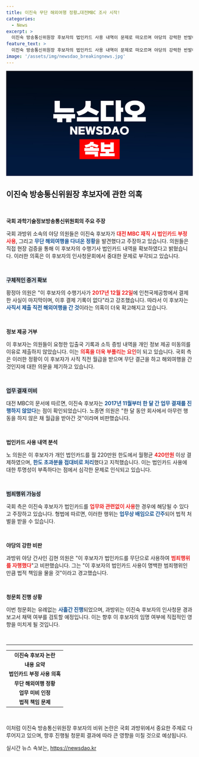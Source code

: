 ```yaml
---
title: 이진숙 무단 해외여행 정황…대전MBC 조사 시작!
categories:
  - News
excerpt: >
  이진숙 방송통신위원장 후보자의 법인카드 사용 내역이 문제로 떠오르며 야당의 강력한 반발이 예상된다. 무단 해외여행 의혹과 카드 분식 사건이 더욱 깊어지는 가운데, 청문회 결과에 귀추가 주목된다.
feature_text: >
  이진숙 방송통신위원장 후보자의 법인카드 사용 내역이 문제로 떠오르며 야당의 강력한 반발이 예상된다. 무단 해외여행 의혹과 카드 분식 사건이 더욱 깊어지는 가운데, 청문회 결과에 귀추가 주목된다.
image: '/assets/img/newsdao_breakingnews.jpg'
---
```


<p><img src="/assets/img/newsdao_breakingnews.jpg" alt="bookingtag 속보" /></p>

<h2 data-ke-size="size26">이진숙 방송통신위원장 후보자에 관한 의혹</h2>

<p data-ke-size="size16">&nbsp;</p>

<p><strong>국회 과학기술정보방송통신위원회의 주요 주장</strong></p>

<p>국회 과방위 소속의 야당 의원들은 이진숙 후보자가 <b><span style="color: #ee2323;">대전 MBC 재직 시 법인카드 부정 사용</span></b>, 그리고 <b><span style="color: #1a5490;">무단 해외여행을 다녀온 정황</span></b>을 발견했다고 주장하고 있습니다. 의원들은 직접 현장 검증을 통해 이 후보자의 수행기사 법인카드 내역을 확보하였다고 밝혔습니다. 이러한 의혹은 이 후보자의 인사청문회에서 중대한 문제로 부각되고 있습니다.</p>

<p data-ke-size="size16">&nbsp;</p>

<p><b><span style="background-color: #21538527;">구체적인 증거 확보</span></b></p>

<p>황정아 의원은 "이 후보자의 수행기사가 <b><span style="color: #ee2323;">2017년 12월 22일</span></b>에 인천국제공항에서 결제한 사실이 마지막이며, 이후 결제 기록이 없다"라고 강조했습니다. 따라서 이 후보자는 <b><span style="color: #1a5490;">사직서 제출 직전 해외여행을 간 것</span></b>이라는 의혹이 더욱 확고해지고 있습니다.</p>

<p data-ke-size="size16">&nbsp;</p>

<p><strong>정보 제공 거부</strong></p>

<p>이 후보자는 의원들이 요청한 입출국 기록과 소득 증빙 내역을 개인 정보 제공 미동의를 이유로 제출하지 않았습니다. 이는 <b><span style="color: #ee2323;">의혹을 더욱 부풀리는 요인</span></b>이 되고 있습니다. 국회 측은 이러한 정황이 이 후보자가 사직 직전 월급을 받으며 무단 결근을 하고 해외여행을 간 것인지에 대한 의문을 제기하고 있습니다.</p>

<p data-ke-size="size16">&nbsp;</p>

<p><b><span style="background-color: #21538527;">업무 결재 미비</span></b></p>

<p>대전 MBC의 문서에 따르면, 이진숙 후보자는 <b><span style="color: #1a5490;">2017년 11월부터 한 달 간 업무 결재를 진행하지 않았다</span></b>는 점이 확인되었습니다. 노종면 의원은 "한 달 동안 회사에서 아무런 행동을 하지 않은 채 월급을 받아간 것"이라며 비판했습니다.</p>

<p data-ke-size="size16">&nbsp;</p>

<p><strong>법인카드 사용 내역 분석</strong></p>

<p>노 의원은 이 후보자가 개인 법인카드를 월 220만원 한도에서 월평균 <b><span style="color: #ee2323;">420만원</span></b> 이상 결제하였으며, <b><span style="color: #1a5490;">한도 초과분을 접대비로 처리</span></b>했다고 지적했습니다. 이는 법인카드 사용에 대한 투명성이 부족하다는 점에서 심각한 문제로 인식되고 있습니다.</p>

<p data-ke-size="size16">&nbsp;</p>

<p><b><span style="background-color: #21538527;">범죄행위 가능성</span></b></p>

<p>국회 측은 이진숙 후보자가 법인카드를 <b><span style="color: #ee2323;">업무와 관련없이 사용</span></b>한 경우에 해당될 수 있다고 주장하고 있습니다. 형법에 따르면, 이러한 행위는 <b><span style="color: #1a5490;">업무상 배임으로 간주</span></b>되어 법적 처벌을 받을 수 있습니다.</p>

<p data-ke-size="size16">&nbsp;</p>

<p><strong>야당의 강한 비판</strong></p>

<p>과방위 야당 간사인 김현 의원은 "이 후보자가 법인카드를 무단으로 사용하여 <b><span style="color: #ee2323;">범죄행위를 자행했다</span></b>"고 비판했습니다. 그는 "이 후보자의 법인카드 사용이 명백한 범죄행위인 만큼 법적 책임을 물을 것"이라고 경고했습니다.</p>

<p data-ke-size="size16">&nbsp;</p>

<p><strong>청문회 진행 상황</strong></p>

<p>이번 청문회는 유례없는 <b><span style="color: #1a5490;">사흘간 진행</span></b>되었으며, 과방위는 이진숙 후보자의 인사청문 경과보고서 채택 여부를 검토할 예정입니다. 이는 향후 이 후보자의 임명 여부에 직접적인 영향을 미치게 될 것입니다.</p>

<p data-ke-size="size16">&nbsp;</p>

<hr />

<table style="width: 100%">
    <tbody>
        <tr>
            <td style="text-align: center; height: 17px;"><b>이진숙 후보자 논란</b></td>
        </tr>
        <tr>
            <td style="text-align: center; height: 17px;"><b>내용 요약</b></td>
        </tr>
        <tr>
            <td style="text-align: center; height: 17px;"><b>법인카드 부정 사용 의혹</b></td>
        </tr>
        <tr>
            <td style="text-align: center; height: 17px;"><b>무단 해외여행 정황</b></td>
        </tr>
        <tr>
            <td style="text-align: center; height: 17px;"><b>업무 미비 인정</b></td>
        </tr>
        <tr>
            <td style="text-align: center; height: 17px;"><b>법적 책임 문제</b></td>
        </tr>
    </tbody>
</table>

<p data-ke-size="size16">&nbsp;</p>

<p>이처럼 이진숙 방송통신위원장 후보자의 비위 논란은 국회 과방위에서 중요한 주제로 다루어지고 있으며, 향후 진행될 청문회 결과에 따라 큰 영향을 미칠 것으로 예상됩니다.</p>
실시간 뉴스 속보는, <a href="https://newsdao.kr" rel="dofollow">https://newsdao.kr</a>


